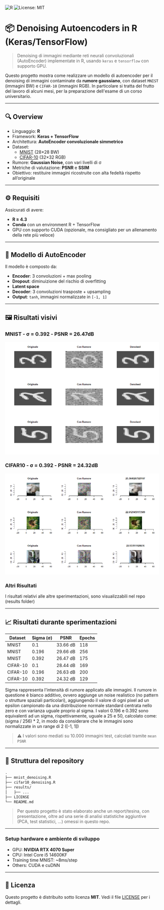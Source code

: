 
![R](https://img.shields.io/badge/language-R-blue)
![License: MIT](https://img.shields.io/badge/License-MIT-yellow.svg)

# 📦 Denoising Autoencoders in R (Keras/TensorFlow)

> Denoising di immagini mediante reti neurali convoluzionali (AutoEncoder) implementate in R, usando `keras` e `tensorflow` con supporto GPU.

Questo progetto mostra come realizzare un modello di autoencoder per il denoising di immagini contaminate da **rumore gaussiano**, con dataset `MNIST` (immagini BW) e `CIFAR-10` (immagini RGB).
In particolare si tratta del frutto del lavoro di alcuni mesi, per la preparazione dell'esame di un corso universitario.

---

## 🔍 Overview

- Linguaggio: **R**
- Framework: **Keras + TensorFlow**
- Architettura: **AutoEncoder convoluzionale simmetrico**
- Dataset:
  - [MNIST](http://yann.lecun.com/exdb/mnist/) (28×28 BW)
  - [CIFAR-10](https://www.cs.toronto.edu/~kriz/cifar.html) (32×32 RGB)
- Rumore: **Gaussian Noise**, con vari livelli di σ
- Metriche di valutazione: **PSNR** e **SSIM**
- Obiettivo: restituire immagini ricostruite con alta fedeltà rispetto all’originale

---

## ⚙️ Requisiti

Assicurati di avere:

- **R ≥ 4.3**
- **Conda** con un environment R + TensorFlow
- GPU con supporto CUDA (opzionale, ma consigliato per un allenamento della rete più veloce)
  
---

## 🧠 Modello di AutoEncoder

Il modello è composto da:

- **Encoder**: 3 convoluzioni + max pooling
- **Dropout**: diminuizione del rischio di overfitting
- **Latent space**
- **Decoder**: 3 convoluzioni trasposte + upsampling
- **Output**: `tanh`, immagini normalizzate in `[-1, 1]`

---

## 🖼️ Risultati visivi

### MNIST - σ = 0.392 - PSNR = 26.47dB
![](results/26,47dB-0,392.png)

### CIFAR10 - σ = 0.392 - PSNR = 24.32dB
![](results/24,32dB-0,392-Cifar10.png)

### Altri Risultati
I risultati relativi alle altre sperimentazioni, sono visualizzabili nel repo (results folder)

---

## 📈 Risultati durante sperimentazioni

| Dataset   | Sigma (σ) | PSNR     | Epochs |
|-----------|------------|----------|--------|
| MNIST     | 0.1        | 33.66 dB | 118    |
| MNIST     | 0.196      | 29.66 dB | 256    |
| MNIST     | 0.392      | 26.47 dB | 175    |
| CIFAR-10  | 0.1        | 28.44 dB | 169    |
| CIFAR-10  | 0.196      | 26.63 dB | 200    |
| CIFAR-10  | 0.392      | 24.32 dB | 129    |

Sigma rappresenta l'intensità di rumore applicato alle immagini. Il rumore in questione è bianco additivo, ovvero aggiunge un noise realistico (no pattern o strutture spaziali particolari), aggiungendo il valore di ogni pixel ad un epsilon campionato da una distribuzione normale standard centrata nello zero e con varianza uguale proprio al sigma.
I valori 0.196 e 0.392 sono equivalenti ad un sigma, rispettivamente, uguale a 25 e 50, calcolato come: (sigma / 256) * 2, in modo da considerare che le immagini sono normalizzate in un range di 2 ([-1, 1])

> ⚠️ I valori sono mediati su 10.000 immagini test, calcolati tramite `mean PSNR`

---

## 📂 Struttura del repository

```
.
├── mnist_denoising.R
├── cifar10_denoising.R
├── results/
│   ├── ...
├── LICENSE
└── README.md

```

> Per questo progetto è stato elaborato anche un report/tesina, con presentazione, oltre ad una serie di analisi statistiche aggiuntive (PCA, test statistici, ...) omessi in questo repo.

---

### Setup hardware e ambiente di sviluppo

- GPU: **NVIDIA RTX 4070 Super**
- CPU: Intel Core i5 14600KF
- Training time MNIST: ~8ms/step
- Others: CUDA e cuDNN

---

## 📄 Licenza

Questo progetto è distribuito sotto licenza **MIT**. Vedi il file [LICENSE](LICENSE) per i dettagli.
